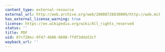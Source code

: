 ```yaml
---
content_type: external-resource
external_url: http://web.archive.org/web/20080726030009/http://web.mit.edu/newsoffice/2005/fuel-2020.pdf
has_external_license_warning: true
license: https://en.wikipedia.org/wiki/All_rights_reserved
status: ''
title: PDF
uid: 87cf20ec-9f47-4b06-8600-ffdf3dda53cf
wayback_url: ''
---
```

